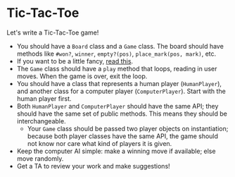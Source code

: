 # Tic-Tac-Toe

Let's write a Tic-Tac-Toe game!

* You should have a `Board` class and a `Game` class. The board should
  have methods like `#won?`, `winner`, `empty?(pos)`, `place_mark(pos,
  mark)`, etc.
* If you want to be a little fancy, [read this][bracket-methods].
* The `Game` class should have a `play` method that loops, reading in
  user moves. When the game is over, exit the loop.
* You should have a class that represents a human player
  (`HumanPlayer`), and another class for a computer player
  (`ComputerPlayer`). Start with the human player first.
* Both `HumanPlayer` and `ComputerPlayer` should have the same API;
  they should have the same set of public methods. This means they
  should be interchangeable.
    * Your `Game` class should be passed two player objects on
      instantiation; because both player classes have the same API,
      the game should not know nor care what kind of players it is
      given.
* Keep the computer AI simple: make a winning move if available; else
  move randomly.
* Get a TA to review your work and make suggestions!

[bracket-methods]: ./bracket-methods.md
